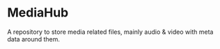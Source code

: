 MediaHub
========

A repository to store media related files, mainly audio &amp; video with meta data around them.
